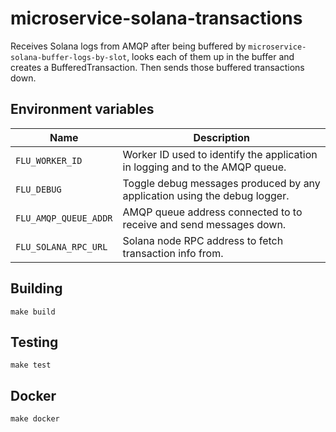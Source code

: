 
# microservice-solana-transactions

Receives Solana logs from AMQP after being buffered by
`microservice-solana-buffer-logs-by-slot`, looks each of them up in
the buffer and creates a BufferedTransaction. Then sends those buffered
transactions down.

## Environment variables

|           Name           |                              Description
|--------------------------|------------------------------------------------------------------------------|
| `FLU_WORKER_ID`          | Worker ID used to identify the application in logging and to the AMQP queue. |
| `FLU_DEBUG`              | Toggle debug messages produced by any application using the debug logger.    |
| `FLU_AMQP_QUEUE_ADDR`    | AMQP queue address connected to to receive and send messages down.           |
| `FLU_SOLANA_RPC_URL`     | Solana node RPC address to fetch transaction info from.                      |

## Building

	make build

## Testing

	make test

## Docker

	make docker
